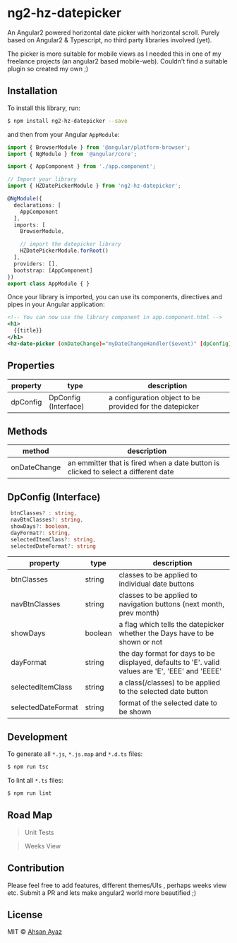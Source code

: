 # ng2-hz-datepicker

An Angular2 powered horizontal date picker with horizontal scroll.
Purely based on Angular2 & Typescript, no third party libraries involved (yet).

The picker is more suitable for mobile views as I needed this in one of my freelance projects (an angular2 based mobile-web).
Couldn't find a suitable plugin so created my own ;)

## Installation

To install this library, run:

```bash
$ npm install ng2-hz-datepicker --save
```

and then from your Angular `AppModule`:

```typescript
import { BrowserModule } from '@angular/platform-browser';
import { NgModule } from '@angular/core';

import { AppComponent } from './app.component';

// Import your library
import { HZDatePickerModule } from 'ng2-hz-datepicker';

@NgModule({
  declarations: [
    AppComponent
  ],
  imports: [
    BrowserModule,

    // import the datepicker library
    HZDatePickerModule.forRoot()
  ],
  providers: [],
  bootstrap: [AppComponent]
})
export class AppModule { }
```

Once your library is imported, you can use its components, directives and pipes in your Angular application:

```xml
<!-- You can now use the library component in app.component.html -->
<h1>
  {{title}}
</h1>
<hz-date-picker (onDateChange)="myDateChangeHandler($event)" [dpConfig]="myDatePickerConfig"></hz-date-picker>
```

## Properties

property | type | description 
---------|----------|----------
 dpConfig | DpConfig (Interface) | a configuration object to be provided for the datepicker

 ## Methods

method | description 
---------|----------
 onDateChange | an emmitter that is fired when a date button is clicked to select a different date


 ## DpConfig (Interface)

 ```typescript
  btnClasses? : string,
  navBtnClasses?: string,
  showDays?: boolean,
  dayFormat?: string,
  selectedItemClass?: string,
  selectedDateFormat?: string
 ```

 property | type | description 
---------|----------|----------
 btnClasses | string | classes to be applied to individual date buttons
 navBtnClasses | string | classes to be applied to navigation buttons (next month, prev month)
 showDays | boolean | a flag which tells the datepicker whether the Days have to be shown or not
 dayFormat | string | the day format for days to be displayed, defaults to 'E'. valid values are 'E', 'EEE' and 'EEEE'
 selectedItemClass | string | a class(/classes) to be applied to the selected date button
 selectedDateFormat | string | format of the selected date to be shown


## Development

To generate all `*.js`, `*.js.map` and `*.d.ts` files:

```bash
$ npm run tsc
```

To lint all `*.ts` files:

```bash
$ npm run lint
```

## Road Map
> Unit Tests

> Weeks View

## Contribution

Please feel free to add features, different themes/UIs , perhaps weeks view etc.
Submit a PR and lets make angular2 world more beautified ;)

## License

MIT © [Ahsan Ayaz](mailto:ahsan.ubitian@gmail.com)
